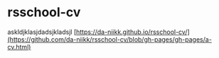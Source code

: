 # rsschool-cv

askldjklasjdadsjkladsjl
[https://da-niikk.github.io/rsschool-cv/](https://github.com/da-niikk/rsschool-cv/blob/gh-pages/gh-pages/a-cv.html)
